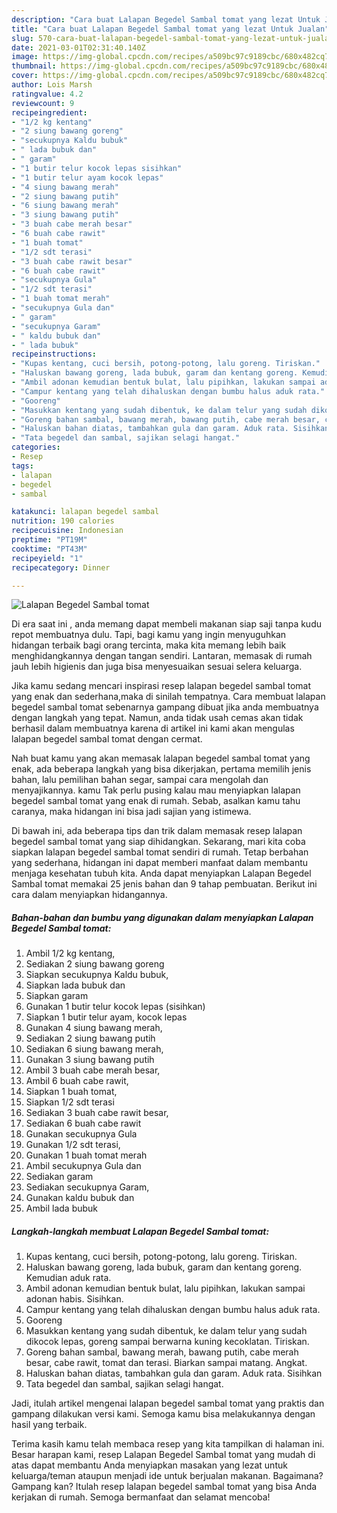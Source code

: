 ```yaml
---
description: "Cara buat Lalapan Begedel Sambal tomat yang lezat Untuk Jualan"
title: "Cara buat Lalapan Begedel Sambal tomat yang lezat Untuk Jualan"
slug: 570-cara-buat-lalapan-begedel-sambal-tomat-yang-lezat-untuk-jualan
date: 2021-03-01T02:31:40.140Z
image: https://img-global.cpcdn.com/recipes/a509bc97c9189cbc/680x482cq70/lalapan-begedel-sambal-tomat-foto-resep-utama.jpg
thumbnail: https://img-global.cpcdn.com/recipes/a509bc97c9189cbc/680x482cq70/lalapan-begedel-sambal-tomat-foto-resep-utama.jpg
cover: https://img-global.cpcdn.com/recipes/a509bc97c9189cbc/680x482cq70/lalapan-begedel-sambal-tomat-foto-resep-utama.jpg
author: Lois Marsh
ratingvalue: 4.2
reviewcount: 9
recipeingredient:
- "1/2 kg kentang"
- "2 siung bawang goreng"
- "secukupnya Kaldu bubuk"
- " lada bubuk dan"
- " garam"
- "1 butir telur kocok lepas sisihkan"
- "1 butir telur ayam kocok lepas"
- "4 siung bawang merah"
- "2 siung bawang putih"
- "6 siung bawang merah"
- "3 siung bawang putih"
- "3 buah cabe merah besar"
- "6 buah cabe rawit"
- "1 buah tomat"
- "1/2 sdt terasi"
- "3 buah cabe rawit besar"
- "6 buah cabe rawit"
- "secukupnya Gula"
- "1/2 sdt terasi"
- "1 buah tomat merah"
- "secukupnya Gula dan"
- " garam"
- "secukupnya Garam"
- " kaldu bubuk dan"
- " lada bubuk"
recipeinstructions:
- "Kupas kentang, cuci bersih, potong-potong, lalu goreng. Tiriskan."
- "Haluskan bawang goreng, lada bubuk, garam dan kentang goreng. Kemudian aduk rata."
- "Ambil adonan kemudian bentuk bulat, lalu pipihkan, lakukan sampai adonan habis. Sisihkan."
- "Campur kentang yang telah dihaluskan dengan bumbu halus aduk rata."
- "Gooreng"
- "Masukkan kentang yang sudah dibentuk, ke dalam telur yang sudah dikocok lepas, goreng sampai berwarna kuning kecoklatan. Tiriskan."
- "Goreng bahan sambal, bawang merah, bawang putih, cabe merah besar, cabe rawit, tomat dan terasi. Biarkan sampai matang. Angkat."
- "Haluskan bahan diatas, tambahkan gula dan garam. Aduk rata. Sisihkan"
- "Tata begedel dan sambal, sajikan selagi hangat."
categories:
- Resep
tags:
- lalapan
- begedel
- sambal

katakunci: lalapan begedel sambal 
nutrition: 190 calories
recipecuisine: Indonesian
preptime: "PT19M"
cooktime: "PT43M"
recipeyield: "1"
recipecategory: Dinner

---
```



![Lalapan Begedel Sambal tomat](https://img-global.cpcdn.com/recipes/a509bc97c9189cbc/680x482cq70/lalapan-begedel-sambal-tomat-foto-resep-utama.jpg)

Di era  saat ini , anda memang dapat membeli makanan siap saji tanpa kudu repot membuatnya dulu. Tapi, bagi kamu yang ingin menyuguhkan hidangan terbaik bagi orang tercinta, maka kita memang lebih baik menghidangkannya dengan tangan sendiri. Lantaran, memasak di rumah jauh lebih higienis dan juga bisa menyesuaikan sesuai selera keluarga.

Jika kamu sedang mencari inspirasi resep lalapan begedel sambal tomat yang enak dan sederhana,maka di sinilah tempatnya. Cara membuat lalapan begedel sambal tomat  sebenarnya gampang dibuat jika anda membuatnya dengan langkah yang tepat. Namun, anda tidak usah cemas akan tidak berhasil dalam membuatnya 
karena di artikel ini kami akan mengulas lalapan begedel sambal tomat dengan cermat.  



Nah buat kamu yang akan memasak lalapan begedel sambal tomat yang enak, ada beberapa langkah yang bisa dikerjakan, pertama memilih jenis bahan, lalu pemilihan bahan segar, sampai cara mengolah dan menyajikannya. kamu Tak perlu pusing kalau mau menyiapkan lalapan begedel sambal tomat yang enak di rumah. Sebab, asalkan kamu  tahu caranya, maka hidangan ini bisa jadi sajian yang istimewa.

Di bawah ini, ada beberapa tips dan trik dalam memasak resep lalapan begedel sambal tomat yang siap dihidangkan. Sekarang, mari kita coba siapkan lalapan begedel sambal tomat sendiri di rumah. Tetap berbahan yang sederhana, hidangan ini dapat memberi manfaat dalam membantu menjaga kesehatan tubuh kita. Anda dapat menyiapkan Lalapan Begedel Sambal tomat memakai 25 jenis bahan dan 9 tahap pembuatan. Berikut ini cara dalam menyiapkan hidangannya.

<!--inarticleads1-->

##### Bahan-bahan dan bumbu yang digunakan dalam menyiapkan Lalapan Begedel Sambal tomat:

1. Ambil 1/2 kg kentang,
1. Sediakan 2 siung bawang goreng
1. Siapkan secukupnya Kaldu bubuk,
1. Siapkan  lada bubuk dan
1. Siapkan  garam
1. Gunakan 1 butir telur kocok lepas (sisihkan)
1. Siapkan 1 butir telur ayam, kocok lepas
1. Gunakan 4 siung bawang merah,
1. Sediakan 2 siung bawang putih
1. Sediakan 6 siung bawang merah,
1. Gunakan 3 siung bawang putih
1. Ambil 3 buah cabe merah besar,
1. Ambil 6 buah cabe rawit,
1. Siapkan 1 buah tomat,
1. Siapkan 1/2 sdt terasi
1. Sediakan 3 buah cabe rawit besar,
1. Sediakan 6 buah cabe rawit
1. Gunakan secukupnya Gula
1. Gunakan 1/2 sdt terasi,
1. Gunakan 1 buah tomat merah
1. Ambil secukupnya Gula dan
1. Sediakan  garam
1. Sediakan secukupnya Garam,
1. Gunakan  kaldu bubuk dan
1. Ambil  lada bubuk




<!--inarticleads2-->

##### Langkah-langkah membuat Lalapan Begedel Sambal tomat:

1. Kupas kentang, cuci bersih, potong-potong, lalu goreng. Tiriskan.
1. Haluskan bawang goreng, lada bubuk, garam dan kentang goreng. Kemudian aduk rata.
1. Ambil adonan kemudian bentuk bulat, lalu pipihkan, lakukan sampai adonan habis. Sisihkan.
1. Campur kentang yang telah dihaluskan dengan bumbu halus aduk rata.
1. Gooreng
1. Masukkan kentang yang sudah dibentuk, ke dalam telur yang sudah dikocok lepas, goreng sampai berwarna kuning kecoklatan. Tiriskan.
1. Goreng bahan sambal, bawang merah, bawang putih, cabe merah besar, cabe rawit, tomat dan terasi. Biarkan sampai matang. Angkat.
1. Haluskan bahan diatas, tambahkan gula dan garam. Aduk rata. Sisihkan
1. Tata begedel dan sambal, sajikan selagi hangat.




Jadi, itulah artikel mengenai  lalapan begedel sambal tomat  yang praktis dan gampang dilakukan versi kami. Semoga kamu bisa melakukannya dengan hasil yang terbaik. 

Terima kasih kamu telah membaca resep yang kita tampilkan di halaman ini. Besar harapan kami, resep  Lalapan Begedel Sambal tomat yang mudah di atas dapat membantu Anda menyiapkan masakan yang lezat untuk keluarga/teman ataupun menjadi ide untuk berjualan makanan. Bagaimana? Gampang kan? Itulah resep lalapan begedel sambal tomat yang bisa Anda kerjakan di rumah. Semoga bermanfaat dan selamat mencoba!

